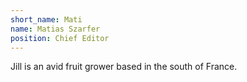 ```yaml
---
short_name: Mati
name: Matias Szarfer
position: Chief Editor
---
```

Jill is an avid fruit grower based in the south of France.